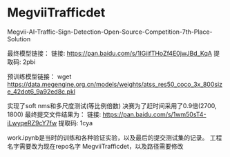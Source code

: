# MegviiTrafficdet
Megvii-AI-Traffic-Sign-Detection-Open-Source-Competition-7th-Place-Solution

最终模型链接：
链接: https://pan.baidu.com/s/1IGiifTHoZf4E0jwJBd_KqA 提取码: 2pbi


预训练模型链接：
wget https://data.megengine.org.cn/models/weights/atss_res50_coco_3x_800size_42dot6_9a92ed8c.pkl


实现了soft nms和多尺度测试(等比例倍数)
决赛为了赶时间采用了0.9倍(2700, 1800)
最终提交文件结果为：
链接: https://pan.baidu.com/s/1wm50sT4-iLwyqeRZ9cY7fw 提取码: 1cya 

work.ipynb是当时的训练和各种验证实验，以及最后的提交测试集的记录。
工程名字需要改为现在repo名字 MegviiTrafficdet，以及路径需要修改
